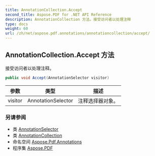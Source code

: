 ```yaml
---
title: AnnotationCollection.Accept
second_title: Aspose.PDF for .NET API Reference
description: AnnotationCollection 方法。接受访问者以处理注释
type: docs
weight: 60
url: /zh/net/aspose.pdf.annotations/annotationcollection/accept/
---
```

## AnnotationCollection.Accept 方法

接受访问者以处理注释。

```csharp
public void Accept(AnnotationSelector visitor)
```

| 参数 | 类型 | 描述 |
| --- | --- | --- |
| visitor | AnnotationSelector | 注释选择器对象。 |

### 另请参阅

* 类 [AnnotationSelector](../../annotationselector/)
* 类 [AnnotationCollection](../)
* 命名空间 [Aspose.Pdf.Annotations](../../../aspose.pdf.annotations/)
* 程序集 [Aspose.PDF](../../../)